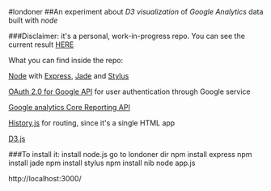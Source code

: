 #londoner
##An experiment about *D3 visualization* of *Google Analytics* data built with *node*

###Disclaimer: it's a personal, work-in-progress repo. You can see the current result [HERE](http://francesco.zaia.londoner.jit.su/)

What you can find inside the repo:

[Node](http://nodejs.org/) with [Express](http://expressjs.com/), [Jade](http://jade-lang.com/) and [Stylus](http://learnboost.github.com/stylus/) 

[OAuth 2.0 for Google API](https://developers.google.com/accounts/docs/OAuth2?hl=en) for user authentication through Google service

[Google analytics Core Reporting API](https://developers.google.com/analytics/devguides/reporting/core/v3/)

[History.js](https://github.com/balupton/history.js) for routing, since it's a single HTML app

[D3.js](http://d3js.org/)


###To install it:
install node.js
go to londoner dir
npm install express
npm install jade
npm install stylus
npm install nib
node app.js

http://localhost:3000/